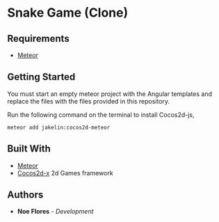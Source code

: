 # Snake Game (Clone)


## Requirements

+ [Meteor](https://www.meteor.com)

## Getting Started

You must start an empty meteor project with the Angular templates and replace the files with the files provided in this repository.

Run the following command on the terminal to install Cocos2d-js,

	meteor add jakelin:cocos2d-meteor


## Built With

* [Meteor](https://www.meteor.com)
* [Cocos2d-x](http://www.cocos2d-x.org) 2d Games framework

## Authors

* **Noe Flores** - *Development*


